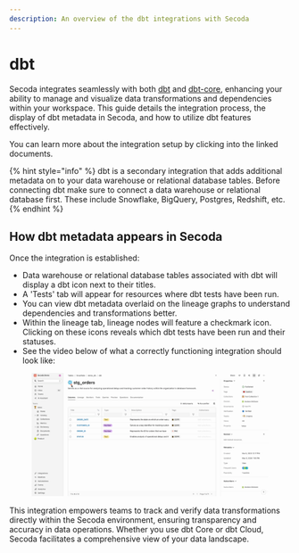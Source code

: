 ```yaml
---
description: An overview of the dbt integrations with Secoda
---
```


# dbt

Secoda integrates seamlessly with both [dbt](dbt/ "mention") and [dbt-core](dbt-core/ "mention"), enhancing your ability to manage and visualize data transformations and dependencies within your workspace. This guide details the integration process, the display of dbt metadata in Secoda, and how to utilize dbt features effectively.

You can learn more about the integration setup by clicking into the linked documents.

{% hint style="info" %}
dbt is a secondary integration that adds additional metadata on to your data warehouse or relational database tables. Before connecting dbt make sure to connect a data warehouse or relational database first. These include Snowflake, BigQuery, Postgres, Redshift, etc.
{% endhint %}

## **How dbt metadata appears in Secoda**&#x20;

Once the integration is established:

* Data warehouse or relational database tables associated with dbt will display a dbt icon next to their titles.
* A 'Tests' tab will appear for resources where dbt tests have been run.
* You can view dbt metadata overlaid on the lineage graphs to understand dependencies and transformations better.
* Within the lineage tab, lineage nodes will feature a checkmark icon. Clicking on these icons reveals which dbt tests have been run and their statuses.
* See the video below of what a correctly functioning integration should look like:

<figure><img src="../../../.gitbook/assets/Kapture 2024-05-08 at 14.36.40.gif" alt=""><figcaption></figcaption></figure>

This integration empowers teams to track and verify data transformations directly within the Secoda environment, ensuring transparency and accuracy in data operations. Whether you use dbt Core or dbt Cloud, Secoda facilitates a comprehensive view of your data landscape.
